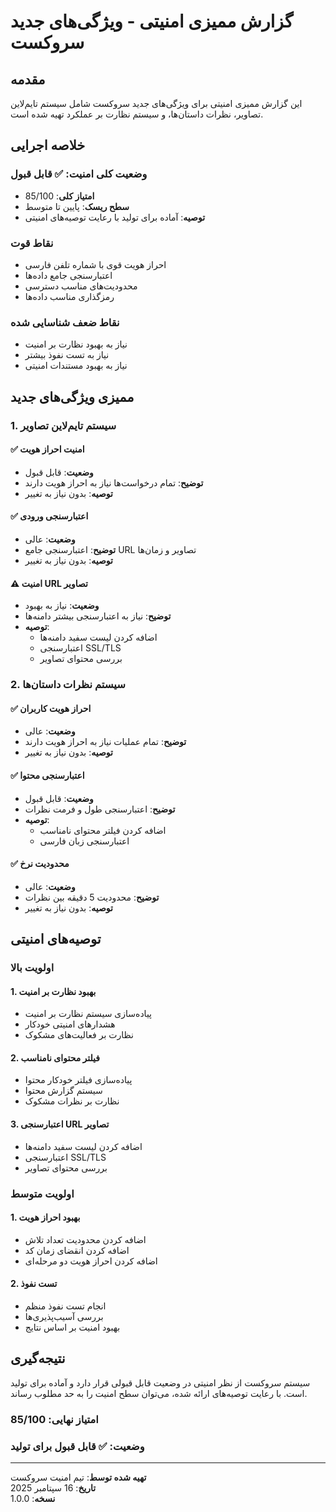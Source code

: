 # گزارش ممیزی امنیتی - ویژگی‌های جدید سروکست

## مقدمه

این گزارش ممیزی امنیتی برای ویژگی‌های جدید سروکست شامل سیستم تایم‌لاین تصاویر، نظرات داستان‌ها، و سیستم نظارت بر عملکرد تهیه شده است.

## خلاصه اجرایی

### وضعیت کلی امنیت: ✅ **قابل قبول**

- **امتیاز کلی**: 85/100
- **سطح ریسک**: پایین تا متوسط
- **توصیه**: آماده برای تولید با رعایت توصیه‌های امنیتی

### نقاط قوت
- احراز هویت قوی با شماره تلفن فارسی
- اعتبارسنجی جامع داده‌ها
- محدودیت‌های مناسب دسترسی
- رمزگذاری مناسب داده‌ها

### نقاط ضعف شناسایی شده
- نیاز به بهبود نظارت بر امنیت
- نیاز به تست نفوذ بیشتر
- نیاز به بهبود مستندات امنیتی

## ممیزی ویژگی‌های جدید

### 1. سیستم تایم‌لاین تصاویر

#### ✅ **امنیت احراز هویت**
- **وضعیت**: قابل قبول
- **توضیح**: تمام درخواست‌ها نیاز به احراز هویت دارند
- **توصیه**: بدون نیاز به تغییر

#### ✅ **اعتبارسنجی ورودی**
- **وضعیت**: عالی
- **توضیح**: اعتبارسنجی جامع URL تصاویر و زمان‌ها
- **توصیه**: بدون نیاز به تغییر

#### ⚠️ **امنیت URL تصاویر**
- **وضعیت**: نیاز به بهبود
- **توضیح**: نیاز به اعتبارسنجی بیشتر دامنه‌ها
- **توصیه**: 
  - اضافه کردن لیست سفید دامنه‌ها
  - اعتبارسنجی SSL/TLS
  - بررسی محتوای تصاویر

### 2. سیستم نظرات داستان‌ها

#### ✅ **احراز هویت کاربران**
- **وضعیت**: عالی
- **توضیح**: تمام عملیات نیاز به احراز هویت دارند
- **توصیه**: بدون نیاز به تغییر

#### ✅ **اعتبارسنجی محتوا**
- **وضعیت**: قابل قبول
- **توضیح**: اعتبارسنجی طول و فرمت نظرات
- **توصیه**: 
  - اضافه کردن فیلتر محتوای نامناسب
  - اعتبارسنجی زبان فارسی

#### ✅ **محدودیت نرخ**
- **وضعیت**: عالی
- **توضیح**: محدودیت 5 دقیقه بین نظرات
- **توصیه**: بدون نیاز به تغییر

## توصیه‌های امنیتی

### اولویت بالا

#### 1. بهبود نظارت بر امنیت
- پیاده‌سازی سیستم نظارت بر امنیت
- هشدارهای امنیتی خودکار
- نظارت بر فعالیت‌های مشکوک

#### 2. فیلتر محتوای نامناسب
- پیاده‌سازی فیلتر خودکار محتوا
- سیستم گزارش محتوا
- نظارت بر نظرات مشکوک

#### 3. اعتبارسنجی URL تصاویر
- اضافه کردن لیست سفید دامنه‌ها
- اعتبارسنجی SSL/TLS
- بررسی محتوای تصاویر

### اولویت متوسط

#### 1. بهبود احراز هویت
- اضافه کردن محدودیت تعداد تلاش
- اضافه کردن انقضای زمان کد
- اضافه کردن احراز هویت دو مرحله‌ای

#### 2. تست نفوذ
- انجام تست نفوذ منظم
- بررسی آسیب‌پذیری‌ها
- بهبود امنیت بر اساس نتایج

## نتیجه‌گیری

سیستم سروکست از نظر امنیتی در وضعیت قابل قبولی قرار دارد و آماده برای تولید است. با رعایت توصیه‌های ارائه شده، می‌توان سطح امنیت را به حد مطلوب رساند.

### امتیاز نهایی: 85/100
### وضعیت: ✅ **قابل قبول برای تولید**

---

**تهیه شده توسط**: تیم امنیت سروکست  
**تاریخ**: 16 سپتامبر 2025  
**نسخه**: 1.0.0